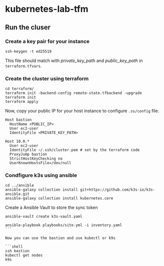 # kubernetes-lab-tfm

## Run the cluser

### Create a key pair for your instance

````shell
ssh-keygen -t ed25519
````
This file should match with *private_key_path* and *public_key_path* in `terraform.tfvars`.

### Create the cluster using terraform

````shell
cd terraform/
terraform init -backend-config remote-state.tfbackend -upgrade
terraform init
terraform apply
````

Now, copy your public IP for your host instance to configure `.ss/config` file.

````
Host bastion
  HostName <PUBLIC_IP>
  User ec2-user
  IdentityFile <PRIVATE_KEY_PATH>

Host 10.0.*
  User ec2-user
  IdentityFile ~/.ssh/cluster.pem # set by the terraform code
  ProxyJump bastion
  StrictHostKeyChecking no
  UserKnownHostsFile=/dev/null
````

### Condfigure k3s using ansible

```shell
cd ../ansible
ansible-galaxy collection install git+https://github.com/k3s-io/k3s-ansible.git
ansible-galaxy collection install kubernetes.core
```

Create a Ansible Vault to store the sync token

```shell
ansible-vault create k3s-vault.yaml
````

````
ansible-playbook playbooks/site.yml -i inventory.yaml
```

Now you can use the bastion and use kubectl or k9s

```shell
ssh bastion
kubectl get nodes 
k9s
````